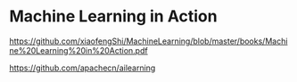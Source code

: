 # Machine Learning in Action

https://github.com/xiaofengShi/MachineLearning/blob/master/books/Machine%20Learning%20in%20Action.pdf

https://github.com/apachecn/ailearning



